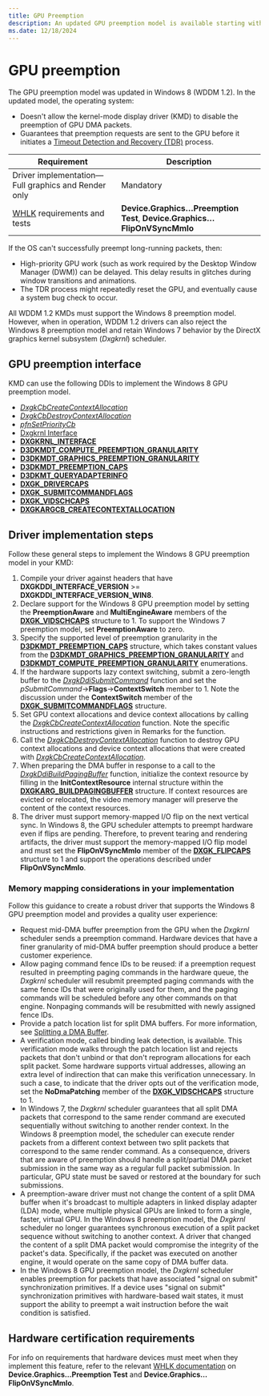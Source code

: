 ```yaml
---
title: GPU Preemption
description: An updated GPU preemption model is available starting with Windows 8.
ms.date: 12/18/2024
---
```


# GPU preemption

The GPU preemption model was updated in Windows 8 (WDDM 1.2). In the updated model, the operating system:

* Doesn't allow the kernel-mode display driver (KMD) to disable the preemption of GPU DMA packets.
* Guarantees that preemption requests are sent to the GPU before it initiates a [Timeout Detection and Recovery (TDR)](timeout-detection-and-recovery.md) process.

| Requirement | Description |
| ----------- | ----------- |
| Driver implementation—Full graphics and Render only |  Mandatory |
| [WHLK](/windows-hardware/test/hlk) requirements and tests | **Device.Graphics…Preemption Test**, **Device.Graphics…FlipOnVSyncMmIo** |

If the OS can't successfully preempt long-running packets, then:

* High-priority GPU work (such as work required by the Desktop Window Manager (DWM)) can be delayed. This delay results in glitches during window transitions and animations.
* The TDR process might repeatedly reset the GPU, and eventually cause a system bug check to occur.

All WDDM 1.2 KMDs must support the Windows 8 preemption model. However, when in operation, WDDM 1.2 drivers can also reject the Windows 8 preemption model and retain Windows 7 behavior by the DirectX graphics kernel subsystem (*Dxgkrnl*) scheduler.

## GPU preemption interface

KMD can use the following DDIs to implement the Windows 8 GPU preemption model.

* [*DxgkCbCreateContextAllocation*](/windows-hardware/drivers/ddi/d3dkmddi/nc-d3dkmddi-dxgkcb_createcontextallocation)
* [*DxgkCbDestroyContextAllocation*](/windows-hardware/drivers/ddi/d3dkmddi/nc-d3dkmddi-dxgkcb_destroycontextallocation)
* [*pfnSetPriorityCb*](/windows-hardware/drivers/ddi/d3dumddi/nc-d3dumddi-pfnd3dddi_setprioritycb)
* [Dxgkrnl Interface](/windows-hardware/drivers/ddi/dispmprt)
* [**DXGKRNL_INTERFACE**](/windows-hardware/drivers/ddi/dispmprt/ns-dispmprt-_dxgkrnl_interface)
* [**D3DKMDT_COMPUTE_PREEMPTION_GRANULARITY**](/windows-hardware/drivers/ddi/d3dkmdt/ne-d3dkmdt-_d3dkmdt_compute_preemption_granularity)
* [**D3DKMDT_GRAPHICS_PREEMPTION_GRANULARITY**](/windows-hardware/drivers/ddi/d3dkmdt/ne-d3dkmdt-_d3dkmdt_graphics_preemption_granularity)
* [**D3DKMDT_PREEMPTION_CAPS**](/windows-hardware/drivers/ddi/d3dkmdt/ns-d3dkmdt-_d3dkmdt_preemption_caps)
* [**D3DKMT_QUERYADAPTERINFO**](/windows-hardware/drivers/ddi/d3dkmthk/ns-d3dkmthk-_d3dkmt_queryadapterinfo)
* [**DXGK_DRIVERCAPS**](/windows-hardware/drivers/ddi/d3dkmddi/ns-d3dkmddi-_dxgk_drivercaps)
* [**DXGK_SUBMITCOMMANDFLAGS**](/windows-hardware/drivers/ddi/d3dkmddi/ns-d3dkmddi-_dxgk_submitcommandflags)
* [**DXGK_VIDSCHCAPS**](/windows-hardware/drivers/ddi/d3dkmddi/ns-d3dkmddi-_dxgk_vidschcaps)
* [**DXGKARGCB_CREATECONTEXTALLOCATION**](/windows-hardware/drivers/ddi/d3dkmddi/ns-d3dkmddi-_dxgkargcb_createcontextallocation)

## Driver implementation steps

Follow these general steps to implement the Windows 8 GPU preemption model in your KMD:

1. Compile your driver against headers that have **DXGKDDI_INTERFACE_VERSION** >= **DXGKDDI_INTERFACE_VERSION_WIN8**.
2. Declare support for the Windows 8 GPU preemption model by setting the **PreemptionAware** and **MultiEngineAware** members of the [**DXGK_VIDSCHCAPS**](/windows-hardware/drivers/ddi/d3dkmddi/ns-d3dkmddi-_dxgk_vidschcaps) structure to 1. To support the Windows 7 preemption model, set **PreemptionAware** to zero.
3. Specify the supported level of preemption granularity in the [**D3DKMDT_PREEMPTION_CAPS**](/windows-hardware/drivers/ddi/d3dkmdt/ns-d3dkmdt-_d3dkmdt_preemption_caps) structure, which takes constant values from the [**D3DKMDT_GRAPHICS_PREEMPTION_GRANULARITY**](/windows-hardware/drivers/ddi/d3dkmdt/ne-d3dkmdt-_d3dkmdt_graphics_preemption_granularity) and [**D3DKMDT_COMPUTE_PREEMPTION_GRANULARITY**](/windows-hardware/drivers/ddi/d3dkmdt/ne-d3dkmdt-_d3dkmdt_compute_preemption_granularity) enumerations.
4. If the hardware supports lazy context switching, submit a zero-length buffer to the [*DxgkDdiSubmitCommand*](/windows-hardware/drivers/ddi/d3dkmddi/nc-d3dkmddi-dxgkddi_submitcommand) function and set the *pSubmitCommand*-&gt;**Flags**-&gt;**ContextSwitch** member to 1. Note the discussion under the **ContextSwitch** member of the [**DXGK_SUBMITCOMMANDFLAGS**](/windows-hardware/drivers/ddi/d3dkmddi/ns-d3dkmddi-_dxgk_submitcommandflags) structure.
5. Set GPU context allocations and device context allocations by calling the [*DxgkCbCreateContextAllocation*](/windows-hardware/drivers/ddi/d3dkmddi/nc-d3dkmddi-dxgkcb_createcontextallocation) function. Note the specific instructions and restrictions given in Remarks for the function.
6. Call the [*DxgkCbDestroyContextAllocation*](/windows-hardware/drivers/ddi/d3dkmddi/nc-d3dkmddi-dxgkcb_destroycontextallocation) function to destroy GPU context allocations and device context allocations that were created with [*DxgkCbCreateContextAllocation*](/windows-hardware/drivers/ddi/d3dkmddi/nc-d3dkmddi-dxgkcb_createcontextallocation).
7. When preparing the DMA buffer in response to a call to the [*DxgkDdiBuildPagingBuffer*](/windows-hardware/drivers/ddi/d3dkmddi/nc-d3dkmddi-dxgkddi_buildpagingbuffer) function, initialize the context resource by filling in the **InitContextResource** internal structure within the [**DXGKARG_BUILDPAGINGBUFFER**](/windows-hardware/drivers/ddi/d3dkmddi/ns-d3dkmddi-_dxgkarg_buildpagingbuffer) structure. If context resources are evicted or relocated, the video memory manager will preserve the content of the context resources.
8. The driver must support memory-mapped I/O flip on the next vertical sync. In Windows 8, the GPU scheduler attempts to preempt hardware even if flips are pending. Therefore, to prevent tearing and rendering artifacts, the driver must support the memory-mapped I/O flip model and must set the **FlipOnVSyncMmIo** member of the [**DXGK_FLIPCAPS**](/windows-hardware/drivers/ddi/d3dkmddi/ns-d3dkmddi-_dxgk_flipcaps) structure to 1 and support the operations described under **FlipOnVSyncMmIo**.

### Memory mapping considerations in your implementation

Follow this guidance to create a robust driver that supports the Windows 8 GPU preemption model and provides a quality user experience:

* Request mid-DMA buffer preemption from the GPU when the *Dxgkrnl* scheduler sends a preemption command. Hardware devices that have a finer granularity of mid-DMA buffer preemption should produce a better customer experience.
* Allow paging command fence IDs to be reused: if a preemption request resulted in preempting paging commands in the hardware queue, the *Dxgkrnl* scheduler will resubmit preempted paging commands with the same fence IDs that were originally used for them, and the paging commands will be scheduled before any other commands on that engine. Nonpaging commands will be resubmitted with newly assigned fence IDs.
* Provide a patch location list for split DMA buffers. For more information, see [Splitting a DMA Buffer](splitting-a-dma-buffer.md).
* A verification mode, called binding leak detection, is available. This verification mode walks through the patch location list and rejects packets that don't unbind or that don't reprogram allocations for each split packet. Some hardware supports virtual addresses, allowing an extra level of indirection that can make this verification unnecessary. In such a case, to indicate that the driver opts out of the verification mode, set the **NoDmaPatching** member of the [**DXGK_VIDSCHCAPS**](/windows-hardware/drivers/ddi/d3dkmddi/ns-d3dkmddi-_dxgk_vidschcaps) structure to 1.
* In Windows 7, the *Dxgkrnl* scheduler guarantees that all split DMA packets that correspond to the same render command are executed sequentially without switching to another render context. In the Windows 8 preemption model, the scheduler can execute render packets from a different context between two split packets that correspond to the same render command. As a consequence, drivers that are aware of preemption should handle a split/partial DMA packet submission in the same way as a regular full packet submission. In particular, GPU state must be saved or restored at the boundary for such submissions.
* A preemption-aware driver must not change the content of a split DMA buffer when it's broadcast to multiple adapters in linked display adapter (LDA) mode, where multiple physical GPUs are linked to form a single, faster, virtual GPU. In the Windows 8 preemption model, the *Dxgkrnl* scheduler no longer guarantees synchronous execution of a split packet sequence without switching to another context. A driver that changed the content of a split DMA packet would compromise the integrity of the packet's data. Specifically, if the packet was executed on another engine, it would operate on the same copy of DMA buffer data.
* In the Windows 8 GPU preemption model, the *Dxgkrnl* scheduler enables preemption for packets that have associated "signal on submit" synchronization primitives. If a device uses "signal on submit" synchronization primitives with hardware-based wait states, it must support the ability to preempt a wait instruction before the wait condition is satisfied.

## Hardware certification requirements

For info on requirements that hardware devices must meet when they implement this feature, refer to the relevant [WHLK documentation](/windows-hardware/test/hlk/windows-hardware-lab-kit) on **Device.Graphics…Preemption Test** and **Device.Graphics…FlipOnVSyncMmIo**.
